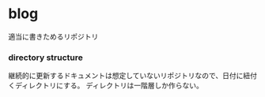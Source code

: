 # blog

適当に書きためるリポジトリ

### directory structure

継続的に更新するドキュメントは想定していないリポジトリなので、日付に紐付くディレクトリにする。
ディレクトリは一階層しか作らない。
